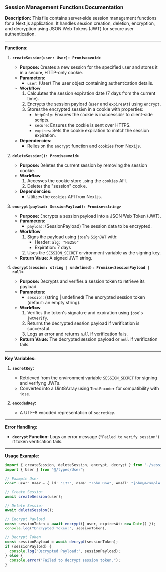 ### Session Management Functions Documentation

**Description:**
This file contains server-side session management functions for a Next.js application. It handles session creation, deletion, encryption, and decryption using JSON Web Tokens (JWT) for secure user authentication.

---

**Functions:**
1. **`createSession(user: User): Promise<void>`**
   - **Purpose:** Creates a new session for the specified user and stores it in a secure, HTTP-only cookie.
   - **Parameters:**
     - `user`: (User) The user object containing authentication details.
   - **Workflow:**
     1. Calculates the session expiration date (7 days from the current time).
     2. Encrypts the session payload (`user` and `expiresAt`) using `encrypt`.
     3. Stores the encrypted session in a cookie with properties:
        - `httpOnly`: Ensures the cookie is inaccessible to client-side scripts.
        - `secure`: Ensures the cookie is sent over HTTPS.
        - `expires`: Sets the cookie expiration to match the session expiration.
   - **Dependencies:**
     - Relies on the `encrypt` function and `cookies` from Next.js.

2. **`deleteSession(): Promise<void>`**
   - **Purpose:** Deletes the current session by removing the session cookie.
   - **Workflow:**
     1. Accesses the cookie store using the `cookies` API.
     2. Deletes the "session" cookie.
   - **Dependencies:**
     - Utilizes the `cookies` API from Next.js.

3. **`encrypt(payload: SessionPayload): Promise<string>`**
   - **Purpose:** Encrypts a session payload into a JSON Web Token (JWT).
   - **Parameters:**
     - `payload`: (SessionPayload) The session data to be encrypted.
   - **Workflow:**
     1. Signs the payload using `jose`'s `SignJWT` with:
        - Header: `alg: "HS256"`
        - Expiration: 7 days
     2. Uses the `SESSION_SECRET` environment variable as the signing key.
   - **Return Value:** A signed JWT string.

4. **`decrypt(session: string | undefined): Promise<SessionPayload | null>`**
   - **Purpose:** Decrypts and verifies a session token to retrieve its payload.
   - **Parameters:**
     - `session`: (string | undefined) The encrypted session token (default: an empty string).
   - **Workflow:**
     1. Verifies the token's signature and expiration using `jose`'s `jwtVerify`.
     2. Returns the decrypted session payload if verification is successful.
     3. Logs an error and returns `null` if verification fails.
   - **Return Value:** The decrypted session payload or `null` if verification fails.

---

**Key Variables:**
1. **`secretKey`:**  
   - Retrieved from the environment variable `SESSION_SECRET` for signing and verifying JWTs.
   - Converted into a Uint8Array using `TextEncoder` for compatibility with `jose`.

2. **`encodedKey`:**  
   - A UTF-8 encoded representation of `secretKey`.

---

**Error Handling:**
- **`decrypt` Function:** Logs an error message (`"Failed to verify session"`) if token verification fails.

---

**Usage Example:**
```typescript
import { createSession, deleteSession, encrypt, decrypt } from "./session";
import { User } from "@/types/User";

// Example User
const user: User = { id: "123", name: "John Doe", email: "john@example.com", roles: ["admin"] };

// Create Session
await createSession(user);

// Delete Session
await deleteSession();

// Encrypt Payload
const sessionToken = await encrypt({ user, expiresAt: new Date() });
console.log("Encrypted Token:", sessionToken);

// Decrypt Token
const sessionPayload = await decrypt(sessionToken);
if (sessionPayload) {
  console.log("Decrypted Payload:", sessionPayload);
} else {
  console.error("Failed to decrypt session token.");
}
